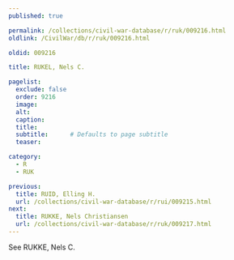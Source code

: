 ```yaml
---
published: true

permalink: /collections/civil-war-database/r/ruk/009216.html
oldlink: /CivilWar/db/r/ruk/009216.html

oldid: 009216

title: RUKEL, Nels C.

pagelist:
  exclude: false
  order: 9216
  image: 
  alt:
  caption:
  title:
  subtitle:      # Defaults to page subtitle
  teaser:

category: 
  - R 
  - RUK

previous:
  title: RUID, Elling H.
  url: /collections/civil-war-database/r/rui/009215.html  
next:
  title: RUKKE, Nels Christiansen
  url: /collections/civil-war-database/r/ruk/009217.html   
---
```

See RUKKE, Nels C.